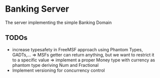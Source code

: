 # Banking Server
The server implementing the simple Banking Domain

## TODOs
- increase typesafety in FreeMSF approach using Phantom Types, GADTs,...
  => MSFs getter can return anything, but we want to restrict it to a specific value
  => implement a proper Money type with currency as phantom type deriving Num and Fractional
- Implement versioning for concurrency control
